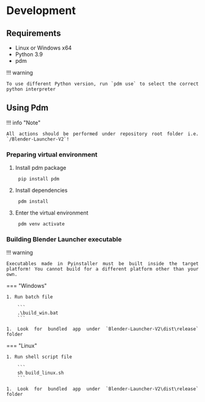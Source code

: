 <style>body {text-align: justify}</style>

# Development

## Requirements

- Linux or Windows x64
- Python 3.9
- pdm

!!! warning

    To use different Python version, run `pdm use` to select the correct python interpreter

## Using Pdm

!!! info "Note"

    All actions should be performed under repository root folder i.e. `/Blender-Launcher-V2`!

### Preparing virtual environment

1. Install pdm package

        pip install pdm

1. Install dependencies

        pdm install

1. Enter the virtual environment

        pdm venv activate

### Building Blender Launcher executable

!!! warning

    Executables made in Pyinstaller must be built inside the target platform! You cannot build for a different platform other than your own.

=== "Windows"

    1. Run batch file

        ```
        .\build_win.bat
        ```

    1. Look for bundled app under `Blender-Launcher-V2\dist\release` folder

=== "Linux"

    1. Run shell script file

        ```
        sh build_linux.sh
        ```

    1. Look for bundled app under `Blender-Launcher-V2\dist\release` folder
